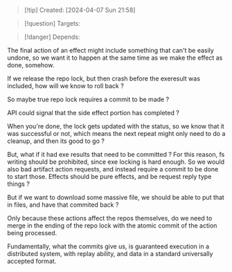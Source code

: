 
>[!tip] Created: [2024-04-07 Sun 21:58]

>[!question] Targets: 

>[!danger] Depends: 

The final action of an effect might include something that can't be easily undone, so we want it to happen at the same time as we make the effect as done, somehow.

If we release the repo lock, but then crash before the exeresult was included, how will we know to roll back ?

So maybe true repo lock requires a commit to be made ?

API could signal that the side effect portion has completed ?

When you're done, the lock gets updated with the status, so we know that it was successful or not, which means the next repeat might only need to do a cleanup, and then its good to go ?

But, what if it had exe results that need to be committed ?  For this reason, fs writing should be prohibited, since exe locking is hard enough.  So we would also bad artifact action requests, and instead require a commit to be done to start those.  Effects should be pure effects, and be request reply type things ?

But if we want to download some massive file, we should be able to put that in files, and have that commited back ?

Only because these actions affect the repos themselves, do we need to merge in the ending of the repo lock with the atomic commit of the action being processed.

Fundamentally, what the commits give us, is guaranteed execution in a distributed system, with replay ability, and data in a standard universally accepted format.
